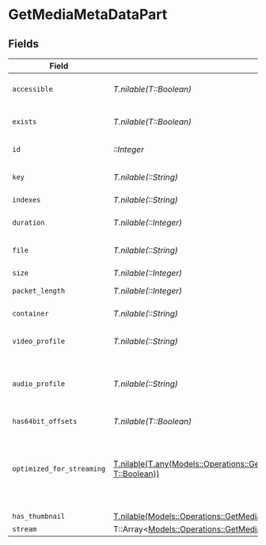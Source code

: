 # GetMediaMetaDataPart


## Fields

| Field                                                                                                                                                                      | Type                                                                                                                                                                       | Required                                                                                                                                                                   | Description                                                                                                                                                                | Example                                                                                                                                                                    |
| -------------------------------------------------------------------------------------------------------------------------------------------------------------------------- | -------------------------------------------------------------------------------------------------------------------------------------------------------------------------- | -------------------------------------------------------------------------------------------------------------------------------------------------------------------------- | -------------------------------------------------------------------------------------------------------------------------------------------------------------------------- | -------------------------------------------------------------------------------------------------------------------------------------------------------------------------- |
| `accessible`                                                                                                                                                               | *T.nilable(T::Boolean)*                                                                                                                                                    | :heavy_minus_sign:                                                                                                                                                         | Indicates if the part is accessible.                                                                                                                                       | true                                                                                                                                                                       |
| `exists`                                                                                                                                                                   | *T.nilable(T::Boolean)*                                                                                                                                                    | :heavy_minus_sign:                                                                                                                                                         | Indicates if the part exists.                                                                                                                                              | true                                                                                                                                                                       |
| `id`                                                                                                                                                                       | *::Integer*                                                                                                                                                                | :heavy_check_mark:                                                                                                                                                         | Unique part identifier.                                                                                                                                                    | 418385                                                                                                                                                                     |
| `key`                                                                                                                                                                      | *T.nilable(::String)*                                                                                                                                                      | :heavy_minus_sign:                                                                                                                                                         | Key to access this part.                                                                                                                                                   | /library/parts/418385/1735864239/file.mkv                                                                                                                                  |
| `indexes`                                                                                                                                                                  | *T.nilable(::String)*                                                                                                                                                      | :heavy_minus_sign:                                                                                                                                                         | N/A                                                                                                                                                                        | sd                                                                                                                                                                         |
| `duration`                                                                                                                                                                 | *T.nilable(::Integer)*                                                                                                                                                     | :heavy_minus_sign:                                                                                                                                                         | Duration of the part in milliseconds.                                                                                                                                      | 9610350                                                                                                                                                                    |
| `file`                                                                                                                                                                     | *T.nilable(::String)*                                                                                                                                                      | :heavy_minus_sign:                                                                                                                                                         | File path for the part.                                                                                                                                                    | /mnt/Movies_1/W/Wicked (2024).mkv                                                                                                                                          |
| `size`                                                                                                                                                                     | *T.nilable(::Integer)*                                                                                                                                                     | :heavy_minus_sign:                                                                                                                                                         | File size in bytes.                                                                                                                                                        | 30649952104                                                                                                                                                                |
| `packet_length`                                                                                                                                                            | *T.nilable(::Integer)*                                                                                                                                                     | :heavy_minus_sign:                                                                                                                                                         | N/A                                                                                                                                                                        | 188                                                                                                                                                                        |
| `container`                                                                                                                                                                | *T.nilable(::String)*                                                                                                                                                      | :heavy_minus_sign:                                                                                                                                                         | Container format of the part.                                                                                                                                              | mkv                                                                                                                                                                        |
| `video_profile`                                                                                                                                                            | *T.nilable(::String)*                                                                                                                                                      | :heavy_minus_sign:                                                                                                                                                         | Video profile for the part.                                                                                                                                                | main 10                                                                                                                                                                    |
| `audio_profile`                                                                                                                                                            | *T.nilable(::String)*                                                                                                                                                      | :heavy_minus_sign:                                                                                                                                                         | The audio profile used for the media (e.g., DTS, Dolby Digital, etc.).                                                                                                     | dts                                                                                                                                                                        |
| `has64bit_offsets`                                                                                                                                                         | *T.nilable(T::Boolean)*                                                                                                                                                    | :heavy_minus_sign:                                                                                                                                                         | N/A                                                                                                                                                                        | false                                                                                                                                                                      |
| `optimized_for_streaming`                                                                                                                                                  | [T.nilable(T.any(Models::Operations::GetMediaMetaDataOptimizedForStreamingLibrary1, T::Boolean))](../../models/operations/getmediametadatalibraryoptimizedforstreaming.md) | :heavy_minus_sign:                                                                                                                                                         | Has this media been optimized for streaming. NOTE: This can be 0, 1, false or true<br/>                                                                                    |                                                                                                                                                                            |
| `has_thumbnail`                                                                                                                                                            | [T.nilable(Models::Operations::GetMediaMetaDataHasThumbnail)](../../models/operations/getmediametadatahasthumbnail.md)                                                     | :heavy_minus_sign:                                                                                                                                                         | N/A                                                                                                                                                                        | 1                                                                                                                                                                          |
| `stream`                                                                                                                                                                   | T::Array<[Models::Operations::GetMediaMetaDataStream](../../models/operations/getmediametadatastream.md)>                                                                  | :heavy_minus_sign:                                                                                                                                                         | N/A                                                                                                                                                                        |                                                                                                                                                                            |